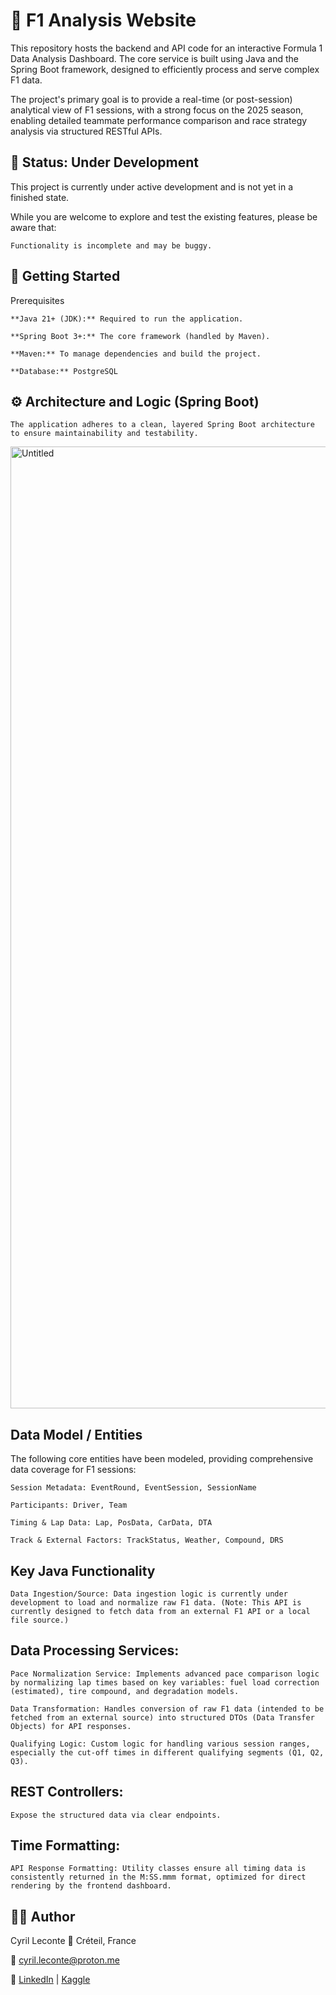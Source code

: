 # 🏁 F1 Analysis Website

This repository hosts the backend and API code for an interactive Formula 1 Data Analysis Dashboard. The core service is built using Java and the Spring Boot framework, designed to efficiently process and serve complex F1 data.

The project's primary goal is to provide a real-time (or post-session) analytical view of F1 sessions, with a strong focus on the 2025 season, enabling detailed teammate performance comparison and race strategy analysis via structured RESTful APIs.

## 🚧 Status: Under Development

This project is currently under active development and is not yet in a finished state.

While you are welcome to explore and test the existing features, please be aware that:

    Functionality is incomplete and may be buggy.

## 🚀 Getting Started

Prerequisites
    
    **Java 21+ (JDK):** Required to run the application.
    
    **Spring Boot 3+:** The core framework (handled by Maven).
    
    **Maven:** To manage dependencies and build the project.
    
    **Database:** PostgreSQL

## ⚙️ Architecture and Logic (Spring Boot)

    The application adheres to a clean, layered Spring Boot architecture to ensure maintainability and testability.
    
<img width="2565" height="1539" alt="Untitled" src="https://github.com/user-attachments/assets/816eaa2a-d4cd-46a7-a517-cce8562bc5b7" />

    
## Data Model / Entities

The following core entities have been modeled, providing comprehensive data coverage for F1 sessions:

    Session Metadata: EventRound, EventSession, SessionName
    
    Participants: Driver, Team
    
    Timing & Lap Data: Lap, PosData, CarData, DTA
    
    Track & External Factors: TrackStatus, Weather, Compound, DRS

## Key Java Functionality
    
    Data Ingestion/Source: Data ingestion logic is currently under development to load and normalize raw F1 data. (Note: This API is currently designed to fetch data from an external F1 API or a local file source.)

## Data Processing Services:

    Pace Normalization Service: Implements advanced pace comparison logic by normalizing lap times based on key variables: fuel load correction (estimated), tire compound, and degradation models.
    
    Data Transformation: Handles conversion of raw F1 data (intended to be fetched from an external source) into structured DTOs (Data Transfer Objects) for API responses.
    
    Qualifying Logic: Custom logic for handling various session ranges, especially the cut-off times in different qualifying segments (Q1, Q2, Q3).

## REST Controllers:

    Expose the structured data via clear endpoints.

## Time Formatting:
    
    API Response Formatting: Utility classes ensure all timing data is consistently returned in the M:SS.mmm format, optimized for direct rendering by the frontend dashboard.

## 👨‍💻 Author

Cyril Leconte 📍 Créteil, France

📧 cyril.leconte@proton.me

🔗 [LinkedIn](https://www.linkedin.com/in/cyril-leconte/) | [Kaggle](https://www.kaggle.com/cyrilleconte)
